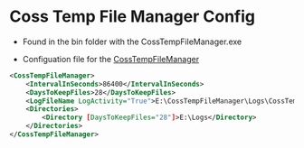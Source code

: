 Coss Temp File Manager Config
======================

* Found in the bin folder with the CossTempFileManager.exe

* Configuation file for the [CossTempFileManager](./CossTempFileManager.md)

```XML
<CossTempFileManager>
	<IntervalInSeconds>86400</IntervalInSeconds>
	<DaysToKeepFiles>28</DaysToKeepFiles>
	<LogFileName LogActivity="True">E:\CossTempFileManager\Logs\CossTempFileManager_[DATE].log</LogFileName>
    <Directories>
        <Directory [DaysToKeepFiles="28"]>E:\Logs</Directory>
    </Directories>
</CossTempFileManager>
```